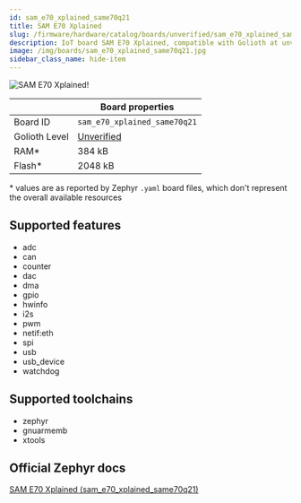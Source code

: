 ```yaml
---
id: sam_e70_xplained_same70q21
title: SAM E70 Xplained
slug: /firmware/hardware/catalog/boards/unverified/sam_e70_xplained_same70q21
description: IoT board SAM E70 Xplained, compatible with Golioth at unverified level.
image: /img/boards/sam_e70_xplained_same70q21.jpg
sidebar_class_name: hide-item
---
```


[//]: # (This is an auto-generated file, do not edit! Changes to it will be lost upon re-generation)

![SAM E70 Xplained!](/img/boards/sam_e70_xplained_same70q21.jpg "SAM E70 Xplained")

|                | Board properties     |
| -------------  | -------------------- |
| Board ID       | `sam_e70_xplained_same70q21` |
| Golioth Level  | [Unverified](/firmware/hardware#unverified-boards) |
| RAM*           | 384 kB |
| Flash*         | 2048 kB |

\* values are as reported by Zephyr `.yaml` board files, which don't represent the overall available resources



## Supported features

* adc
* can
* counter
* dac
* dma
* gpio
* hwinfo
* i2s
* pwm
* netif:eth
* spi
* usb
* usb_device
* watchdog

## Supported toolchains

* zephyr
* gnuarmemb
* xtools

## Official Zephyr docs

[SAM E70 Xplained (sam_e70_xplained_same70q21)](https://docs.zephyrproject.org/latest/boards/atmel/sam/sam_e70_xplained/doc/index.html)
